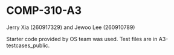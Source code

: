 # COMP-310-A3

Jerry Xia (260917329) and Jewoo Lee (260910789)

Starter code provided by OS team was used. Test files are in A3-testcases_public.
